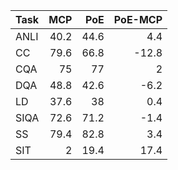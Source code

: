 | Task   |   MCP |   PoE |   PoE-MCP |
|:-------|------:|------:|----------:|
| ANLI   |  40.2 |  44.6 |       4.4 |
| CC     |  79.6 |  66.8 |     -12.8 |
| CQA    |  75   |  77   |       2   |
| DQA    |  48.8 |  42.6 |      -6.2 |
| LD     |  37.6 |  38   |       0.4 |
| SIQA   |  72.6 |  71.2 |      -1.4 |
| SS     |  79.4 |  82.8 |       3.4 |
| SIT    |   2   |  19.4 |      17.4 |